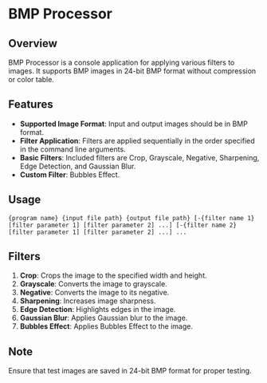 # BMP Processor

## Overview
BMP Processor is a console application for applying various filters to images. It supports BMP images in 24-bit BMP format without compression or color table.

## Features
- **Supported Image Format**: Input and output images should be in BMP format.
- **Filter Application**: Filters are applied sequentially in the order specified in the command line arguments.
- **Basic Filters**: Included filters are Crop, Grayscale, Negative, Sharpening, Edge Detection, and Gaussian Blur.
- **Custom Filter**: Bubbles Effect.

## Usage
```
{program name} {input file path} {output file path} [-{filter name 1} [filter parameter 1] [filter parameter 2] ...] [-{filter name 2} [filter parameter 1] [filter parameter 2] ...] ...
```

## Filters
1. **Crop**: Crops the image to the specified width and height.
2. **Grayscale**: Converts the image to grayscale.
3. **Negative**: Converts the image to its negative.
4. **Sharpening**: Increases image sharpness.
5. **Edge Detection**: Highlights edges in the image.
6. **Gaussian Blur**: Applies Gaussian blur to the image.
7. **Bubbles Effect**: Applies Bubbles Effect to the image.

## Note
Ensure that test images are saved in 24-bit BMP format for proper testing.
